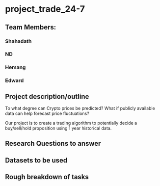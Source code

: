 # project_trade_24-7

## Team Members:
### Shahadath 
### ND
### Hemang 
### Edward 

## Project description/outline
To what degree can Crypto prices be predicted? What if publicly available data can help forecast price fluctuations?

Our project is to create a trading algorithm to potentially decide a buy/sell/hold proposition using 1 year historical data.


## Research Questions to answer




## Datasets to be used




## Rough breakdown of tasks

